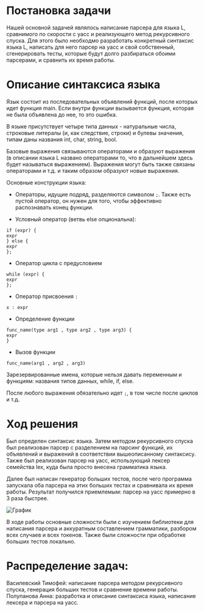 # Постановка задачи

Нашей основной задачей являлось написание парсера для языка L, сравнимого по скорости с yacc и реализующего метод рекурсивного спуска. Для этого было необходмо разработать конкретный синтаксис языка L, написать для него парсер на yacc и свой собственный, сгенерировать тесты, которые будут долго разбираться обоими парсерами, и сравнить их время работы.

# Описание синтаксиса языка

Язык состоит из последовательных объявлений функций, после которых идет функция main. Если внутри функции вызывается функция, которая не была объявлена до нее, то это ошибка.

В языке присутствует четыре типа данных - натуральные числа, строковые литералы (и, как следствие, строки) и булевы значения, типам даны названия int, char, string, bool. 

Базовые выражения связываются операторами и образуют выражения (в описании языка L названо операторами то, что в дальнейшем здесь будет называться выражением). Выражения могут быть также связаны операторами и т.д. и таким образом образуют новые выражения.

Основные конструкции языка:

+ Операторы, идущие подряд, разделяются символом `;`. Также есть пустой оператор, он нужен для того, чтобы эффективно распознавать конец функции.

+ Условный оператор (ветвь else опциональна):

```
if (expr) {
expr
} else {
expr
};
```

+ Оператор цикла с предусловием

```
while (expr) {
expr
};
```

+ Оператор присвоения `:`

```
x : expr
```

+ Определение функции

```
func_name(type arg1 , type arg2 , type arg3) {
expr
}
```

+ Вызов функции 

```
func_name(arg1 , arg2 , arg3)
```

Зарезервированные имена, которые нельзя давать переменным и функциям: названия типов данных, while, if, else.

После любого выражения обязательно идет `;`, в том числе после циклов и т.д.

# Ход решения

Был определен синтаксис языка. Затем методом рекурсивного спуска был реализован парсер с разделением на парсинг функций, их объявлений и выражений в соответствии вышеописанному синтаксису. Также был реализован парсер на yacc, использующий лексер семейства lex, куда была просто внесена грамматика языка. 

Далее был написан генератор больших тестов, после чего программа запускала оба парсера на этих больших тестах и сравнивала их время работы. Результат получился приемлемым: парсер на yacc примерно в 3 раза быстрее.

![График](https://github.com/polupanovaanna/fl-2021-hse-win/blob/proj/solution/image.jpg)


В ходе работы основные сложности были с изучением библиотеки для написания парсера и аккуратным составлением грамматики, разбором всех случаев и всех токенов. Также были сложности при обработке больших тестов локально.

# Распределение задач:

Василевский Тимофей: написание парсера методом рекурсивного спуска, генерация больших тестов и сравнение времени работы.
Полупанова Анна: разработка и описание синтаксиса языка, написание лексера и парсера на yacc.
